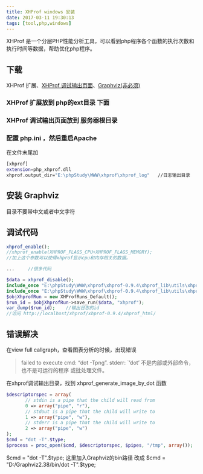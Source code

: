 ```yaml
---
title: XHProf windows 安装
date: 2017-03-11 19:30:13
tags: [tool,php,windows]
---
```

XHProf 是一个分层PHP性能分析工具，可以看到php程序各个函数的执行次数和执行时间等数据，帮助优化php程序。
<!-- more -->

## 下载
XHProf 扩展、[XHProf 调试输出页面](http://pecl.php.net/package/xhprof)、[Graphviz(非必须)](http://www.graphviz.org/Download_windows.php)

### XHProf 扩展放到 php的ext目录 下面
### XHProf 调试输出页面放到 服务器根目录
### 配置 php.ini ，然后重启Apache

在文件末尾加

```bash
[xhprof]
extension=php_xhprof.dll
xhprof.output_dir="E:\phpStudy\WWW\xhprof\xhprof_log"	//日志输出目录
```

## 安装 Graphviz

目录不要带中文或者中文字符

## 调试代码

```php
xhprof_enable();
//xhprof_enable(XHPROF_FLAGS_CPU+XHPROF_FLAGS_MEMORY);
//加上这个参数可以使得xhprof显示cpu和内存相关的数据。

...		//很多代码

$data = xhprof_disable();
include_once "E:\phpStudy\WWW\xhprof\xhprof-0.9.4\xhprof_lib\utils\xhprof_lib.php";
include_once "E:\phpStudy\WWW\xhprof\xhprof-0.9.4\xhprof_lib\utils\xhprof_runs.php";
$objXhprofRun = new XHProfRuns_Default();
$run_id = $objXhprofRun->save_run($data, "xhprof");
var_dump($run_id);    //输出日志的id
//访问 http://localhost/xhprof/xhprof-0.9.4/xhprof_html/
```

## 错误解决

在view full callgraph，查看图表分析的时候，出现错误
>failed to execute cmd: “dot -Tpng”. stderr: `’dot’ 不是内部或外部命令，也不是可运行的程序 或批处理文件。

在xhprof调试输出目录，找到 xhprof_generate_image_by_dot 函数

```php
$descriptorspec = array(
       // stdin is a pipe that the child will read from
       0 => array("pipe", "r"),
       // stdout is a pipe that the child will write to
       1 => array("pipe", "w"),
       // stderr is a pipe that the child will write to
       2 => array("pipe", "w")
);
$cmd = "dot -T".$type;
$process = proc_open($cmd, $descriptorspec, $pipes, "/tmp", array());
```

$cmd = "dot -T".$type; 这里加入Graphviz的bin路径 改成 $cmd = "D:/Graphviz2.38/bin/dot -T".$type;
